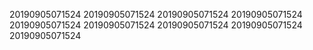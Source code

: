 20190905071524
20190905071524
20190905071524
20190905071524
20190905071524
20190905071524
20190905071524
20190905071524
20190905071524
